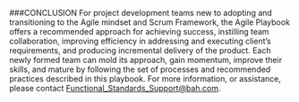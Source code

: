 ###CONCLUSION
For project development teams new to adopting and transitioning to the Agile mindset and Scrum Framework, the Agile Playbook offers a recommended approach for achieving success, instilling team collaboration, improving efficiency in addressing and executing client’s requirements, and producing incremental delivery of the product. Each newly formed team can mold its approach, gain momentum, improve their skills, and mature by following the set of processes and recommended practices described in this playbook. For more information, or assistance, please contact Functional_Standards_Support@bah.com.
